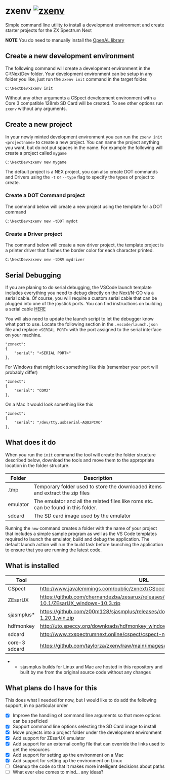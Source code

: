 # zxenv [![zxenv](https://github.com/taylorza/zxenv/actions/workflows/go.yml/badge.svg)](https://github.com/taylorza/zxenv/actions/workflows/go.yml)
Simple command line utility to install a development environment and create starter projects for the ZX Spectrum Next

**NOTE** You do need to manually install the [OpenAL library](https://www.openal.org/downloads/)

## Create a new development environment
The following command will create a development environment in the C:\NextDev folder.
Your development environment can be setup in any folder you like, just run the `zxenv init` command in the target folder.

```
C:\NextDev>zxenv init
```

Without any other arguments a CSpect development environment with a Core 3 compatible 128mb SD Card will be created. To see other options run `zxenv` without any arguments.

## Create a new project
In your newly minted development environment you can run the `zxenv init <projectname>` to create a new project.
You can name the project anything you want, but do not put spaces in the name. For example the following will create a project called `mygame`

```
C:\NextDev>zxenv new mygame
```

The default project is a NEX project, you can also create DOT commands and Drivers using the `-t` or `--type` flag to specify the types of project to create.

### Create a DOT Command project
The command below will create a new project using the template for a DOT command
```
C:\NextDev>zxenv new -tDOT mydot
```

### Create a Driver project
The command below will create a new driver project, the template project is a printer driver that flashes the border color for each character printed.
```
C:\NextDev>zxenv new -tDRV mydriver
```

## Serial Debugging
If you are planing to do serial debugging, the VSCode launch template includes everything you need to debug directly on the Next/N-GO via a serial cable. 
Of course, you will require a custom serial cable that can be plugged into one of the joystick ports. You can find instructions on building a serial cable [HERE](https://amaninhistechnoshed.com/a-man-in-his-technoshed/coding) 

You will also need to update the launch script to let the debugger know what port to use. Locate the following section in the `.vscode/launch.json` file and replace `<SERIAL PORT>` with the port assigned to the serial interface on your machine.

```
"zxnext": 
{
    "serial": "<SERIAL PORT>"
},
```

For Windows that might look something like this (remember your port will probably differ)

```
"zxnext": 
{
    "serial": "COM2"
},
```

On a Mac it would look something like this

```
"zxnext": 
{
    "serial": "/dev/tty.usbserial-AQ02PCVO"
},
```

## What does it do
When you run the `init` command the tool will create the folder structure described below, download the tools and move them to the appropriate location in the folder structure.

|Folder      |Description                                                                  |
|------------|-----------------------------------------------------------------------------|
|.tmp        |Temporary folder used to store the downloaded items and extract the zip files|
|emulator    |The emulator and all the related files like roms etc. can be found in this folder.|
|sdcard      |The SD card image used by the emulator|

Running the `new` command creates a folder with the name of your project that includes a simple sample program as well as the VS Code templates required to launch the emulator, build and debug the application. The default launch action will run the build task before launching the application to ensure that you are running the latest code. 

## What is installed
|Tool        |URL|
|------------|-----------------------------------------------------------------------------|
|CSpect      |http://www.javalemmings.com/public/zxnext/CSpect2_19_4.4.zip|
|ZEsarUX     |https://github.com/chernandezba/zesarux/releases/download/ZEsarUX-10.1/ZEsarUX_windows-10.3.zip|
|sjasmplus*  |https://github.com/z00m128/sjasmplus/releases/download/v1.20.1/sjasmplus-1.20.1.win.zip|
|hdfmonkey   |http://uto.speccy.org/downloads/hdfmonkey_windows.zip|
|sdcard      |http://www.zxspectrumnext.online/cspect/cspect-next-<SIZE>.zip|
|core-3 sdcard|https://github.com/taylorza/zxenv/raw/main/images/tbblue_core_3_02_00_os_2_08.zip|

* - sjasmplus builds for Linux and Mac are hosted in this repository and built by me from the original source code without any changes

## What plans do I have for this
This does what I needed for now, but I would like to do add the following support, in no particular order

- [x] Improve the handling of command line arguments so that more options can be speficied
- [x] Support command line options selecting the SD Card image to install
- [x] Move projects into a project folder under the development environment
- [x] Add support for ZEsarUX emulator
- [x] Add support for an external config file that can override the links used to get the resources
- [x] Add support for setting up the environment on a Mac 
- [x] Add support for setting up the environment on Linux
- [ ] Cleanup the code so that it makes more intelligent decisions about paths
- [ ] What ever else comes to mind... any ideas?
